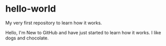 # hello-world
My very first repository to learn how it works.

Hello, I'm New to GitHub and have just started to learn how it works.
I like dogs and chocolate.
